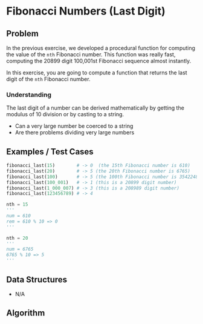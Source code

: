 # Fibonacci Numbers (Last Digit)

## Problem

In the previous exercise, we developed a procedural function for computing the value of the `nth` Fibonacci number. This function was really fast, computing the 20899 digit 100,001st Fibonacci sequence almost instantly.

In this exercise, you are going to compute a function that returns the last digit of the `nth` Fibonacci number.

### Understanding

The last digit of a number can be derived mathematically by getting the modulus of 10 division or by casting to a string.
- Can a very large number be coerced to a string
- Are there problems dividing very large numbers

## Examples / Test Cases

```python
fibonacci_last(15)        # -> 0  (the 15th Fibonacci number is 610)
fibonacci_last(20)        # -> 5 (the 20th Fibonacci number is 6765)
fibonacci_last(100)       # -> 5 (the 100th Fibonacci number is 354224848179261915075)
fibonacci_last(100_001)   # -> 1 (this is a 20899 digit number)
fibonacci_last(1_000_007) # -> 3 (this is a 208989 digit number)
fibonacci_last(123456789) # -> 4

nth = 15
'''
num = 610
rem = 610 % 10 => 0
'''

nth = 20
'''
num = 6765
6765 % 10 => 5
'''
```

## Data Structures

- N/A

## Algorithm

